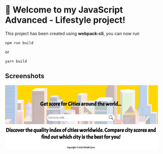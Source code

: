# 🚀 Welcome to my JavaScript Advanced - Lifestyle project!

This project has been created using **webpack-cli**, you can now run

```
npm run build
```


or

```
yarn build
```
## Screenshots
![Alt text](https://github.com/Nikcer/JavaScript_Advanced-Lifestyle/blob/master/src/img/screenshot.png)




